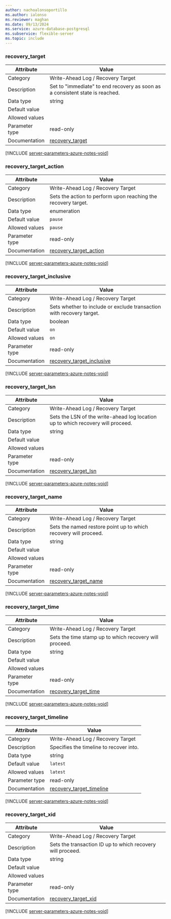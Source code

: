 ```yaml
---
author: nachoalonsoportillo
ms.author: ialonso
ms.reviewer: maghan
ms.date: 09/13/2024
ms.service: azure-database-postgresql
ms.subservice: flexible-server
ms.topic: include
---
```

### recovery_target

| Attribute      | Value                                                      |
|----------------|------------------------------------------------------------|
| Category       | Write-Ahead Log / Recovery Target |
| Description    | Set to \"immediate\" to end recovery as soon as a consistent state is reached.  |
| Data type      | string      |
| Default value  |               |
| Allowed values |                |
| Parameter type | read-only      |
| Documentation  | [recovery_target](https://www.postgresql.org/docs/12/runtime-config-wal.html#GUC-RECOVERY-TARGET)                     |


[!INCLUDE [server-parameters-azure-notes-void](./server-parameters-azure-notes-void.md)]



### recovery_target_action

| Attribute      | Value                                                      |
|----------------|------------------------------------------------------------|
| Category       | Write-Ahead Log / Recovery Target |
| Description    | Sets the action to perform upon reaching the recovery target.                   |
| Data type      | enumeration |
| Default value  | `pause`       |
| Allowed values | `pause`        |
| Parameter type | read-only      |
| Documentation  | [recovery_target_action](https://www.postgresql.org/docs/12/runtime-config-wal.html#GUC-RECOVERY-TARGET-ACTION)       |


[!INCLUDE [server-parameters-azure-notes-void](./server-parameters-azure-notes-void.md)]



### recovery_target_inclusive

| Attribute      | Value                                                      |
|----------------|------------------------------------------------------------|
| Category       | Write-Ahead Log / Recovery Target |
| Description    | Sets whether to include or exclude transaction with recovery target.            |
| Data type      | boolean     |
| Default value  | `on`          |
| Allowed values | `on`           |
| Parameter type | read-only      |
| Documentation  | [recovery_target_inclusive](https://www.postgresql.org/docs/12/runtime-config-wal.html#GUC-RECOVERY-TARGET-INCLUSIVE) |


[!INCLUDE [server-parameters-azure-notes-void](./server-parameters-azure-notes-void.md)]



### recovery_target_lsn

| Attribute      | Value                                                      |
|----------------|------------------------------------------------------------|
| Category       | Write-Ahead Log / Recovery Target |
| Description    | Sets the LSN of the write-ahead log location up to which recovery will proceed. |
| Data type      | string      |
| Default value  |               |
| Allowed values |                |
| Parameter type | read-only      |
| Documentation  | [recovery_target_lsn](https://www.postgresql.org/docs/12/runtime-config-wal.html#GUC-RECOVERY-TARGET-LSN)             |


[!INCLUDE [server-parameters-azure-notes-void](./server-parameters-azure-notes-void.md)]



### recovery_target_name

| Attribute      | Value                                                      |
|----------------|------------------------------------------------------------|
| Category       | Write-Ahead Log / Recovery Target |
| Description    | Sets the named restore point up to which recovery will proceed.                 |
| Data type      | string      |
| Default value  |               |
| Allowed values |                |
| Parameter type | read-only      |
| Documentation  | [recovery_target_name](https://www.postgresql.org/docs/12/runtime-config-wal.html#GUC-RECOVERY-TARGET-NAME)           |


[!INCLUDE [server-parameters-azure-notes-void](./server-parameters-azure-notes-void.md)]



### recovery_target_time

| Attribute      | Value                                                      |
|----------------|------------------------------------------------------------|
| Category       | Write-Ahead Log / Recovery Target |
| Description    | Sets the time stamp up to which recovery will proceed.                          |
| Data type      | string      |
| Default value  |               |
| Allowed values |                |
| Parameter type | read-only      |
| Documentation  | [recovery_target_time](https://www.postgresql.org/docs/12/runtime-config-wal.html#GUC-RECOVERY-TARGET-TIME)           |


[!INCLUDE [server-parameters-azure-notes-void](./server-parameters-azure-notes-void.md)]



### recovery_target_timeline

| Attribute      | Value                                                      |
|----------------|------------------------------------------------------------|
| Category       | Write-Ahead Log / Recovery Target |
| Description    | Specifies the timeline to recover into.                                         |
| Data type      | string      |
| Default value  | `latest`      |
| Allowed values | `latest`       |
| Parameter type | read-only      |
| Documentation  | [recovery_target_timeline](https://www.postgresql.org/docs/12/runtime-config-wal.html#GUC-RECOVERY-TARGET-TIMELINE)   |


[!INCLUDE [server-parameters-azure-notes-void](./server-parameters-azure-notes-void.md)]



### recovery_target_xid

| Attribute      | Value                                                      |
|----------------|------------------------------------------------------------|
| Category       | Write-Ahead Log / Recovery Target |
| Description    | Sets the transaction ID up to which recovery will proceed.                      |
| Data type      | string      |
| Default value  |               |
| Allowed values |                |
| Parameter type | read-only      |
| Documentation  | [recovery_target_xid](https://www.postgresql.org/docs/12/runtime-config-wal.html#GUC-RECOVERY-TARGET-XID)             |


[!INCLUDE [server-parameters-azure-notes-void](./server-parameters-azure-notes-void.md)]


